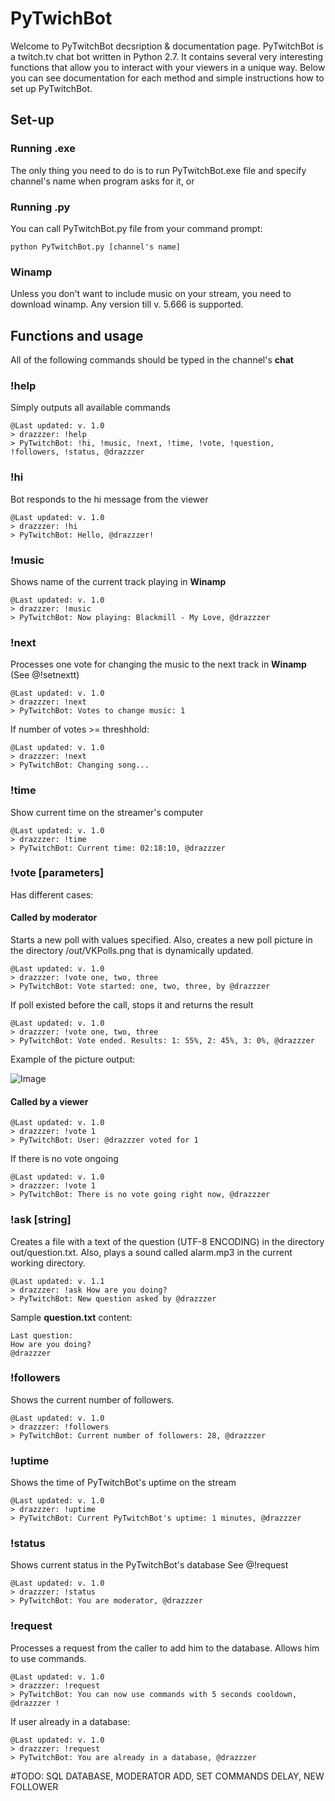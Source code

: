 # PyTwichBot

Welcome to PyTwitchBot decsription & documentation page.
PyTwitchBot is a twitch.tv chat bot written in Python 2.7. It contains several very interesting functions that allow you to interact with your viewers in a unique way. Below you can see documentation for each method and simple instructions how to set up PyTwitchBot.

## Set-up
### Running .exe
The only thing you need to do is to run PyTwitchBot.exe file and specify channel's name when program asks for it, or
### Running .py
You can call PyTwitchBot.py file from your command prompt:

```
python PyTwitchBot.py [channel's name]
```

### Winamp
Unless you don't want to include music on your stream, you need to download winamp. Any version till v. 5.666 is supported.

## Functions and usage
All of the following commands should be typed in the channel's **chat**
### !help
Simply outputs all available commands

```
@Last updated: v. 1.0
> drazzzer: !help
> PyTwitchBot: !hi, !music, !next, !time, !vote, !question, !followers, !status, @drazzzer
```

### !hi
Bot responds to the hi message from the viewer

```
@Last updated: v. 1.0
> drazzzer: !hi
> PyTwitchBot: Hello, @drazzzer!
```

### !music
Shows name of the current track playing in **Winamp**

```
@Last updated: v. 1.0
> drazzzer: !music
> PyTwitchBot: Now playing: Blackmill - My Love, @drazzzer
```

### !next
Processes one vote for changing the music to the next track in **Winamp**
(See @!setnextt)

```
@Last updated: v. 1.0
> drazzzer: !next
> PyTwitchBot: Votes to change music: 1
```

If number of votes >= threshhold:

```
@Last updated: v. 1.0
> drazzzer: !next
> PyTwitchBot: Changing song...
```

### !time
Show current time on the streamer's computer

```
@Last updated: v. 1.0
> drazzzer: !time
> PyTwitchBot: Current time: 02:18:10, @drazzzer
```

### !vote [parameters]
Has different cases:
#### Called by moderator
Starts a new poll with values specified.
Also, creates a new poll picture in the directory /out/VKPolls.png that is dynamically updated.

```
@Last updated: v. 1.0
> drazzzer: !vote one, two, three
> PyTwitchBot: Vote started: one, two, three, by @drazzzer
```

If poll existed before the call, stops it and returns the result

```
@Last updated: v. 1.0
> drazzzer: !vote one, two, three
> PyTwitchBot: Vote ended. Results: 1: 55%, 2: 45%, 3: 0%, @drazzzer
```

Example of the picture output:

![Image](https://pp.vk.me/c636421/v636421947/40ecf/X0K8JeRg7xo.jpg)

#### Called by a viewer

```
@Last updated: v. 1.0
> drazzzer: !vote 1
> PyTwitchBot: User: @drazzzer voted for 1
```

If there is no vote ongoing

```
@Last updated: v. 1.0
> drazzzer: !vote 1
> PyTwitchBot: There is no vote going right now, @drazzzer
```

### !ask [string]
Creates a file with a text of the question (UTF-8 ENCODING) in the directory out/question.txt. Also, plays a sound called alarm.mp3 in the current working directory.

```
@Last updated: v. 1.1
> drazzzer: !ask How are you doing?
> PyTwitchBot: New question asked by @drazzzer
```

Sample **question.txt** content:

```
Last question:
How are you doing? 
@drazzzer
```

### !followers
Shows the current number of followers.

```
@Last updated: v. 1.0
> drazzzer: !followers
> PyTwitchBot: Current number of followers: 28, @drazzzer
```

### !uptime
Shows the time of PyTwitchBot's uptime on the stream

```
@Last updated: v. 1.0
> drazzzer: !uptime
> PyTwitchBot: Current PyTwitchBot's uptime: 1 minutes, @drazzzer
```

### !status
Shows current status in the PyTwitchBot's database
See @!request

```
@Last updated: v. 1.0
> drazzzer: !status
> PyTwitchBot: You are moderator, @drazzzer
```

### !request
Processes a request from the caller to add him to the database. Allows him to use commands.

```
@Last updated: v. 1.0
> drazzzer: !request
> PyTwitchBot: You can now use commands with 5 seconds cooldown, @drazzzer !
```

If user already in a database:

```
@Last updated: v. 1.0
> drazzzer: !request
> PyTwitchBot: You are already in a database, @drazzzer
```


#TODO: SQL DATABASE, MODERATOR ADD, SET COMMANDS DELAY, NEW FOLLOWER
